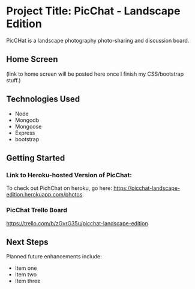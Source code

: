 # Project Title: PicChat - Landscape Edition
PicCHat is a landscape photography photo-sharing and discussion board. 

## Home Screen
(link to home screen will be posted here once I finish my CSS/bootstrap stuff.)

## Technologies Used
 * Node
 * Mongodb
 * Mongoose
 * Express
 * bootstrap

## Getting Started
### Link to Heroku-hosted Version of PicChat:
To check out PichChat on heroku, go here: https://picchat-landscape-edition.herokuapp.com/photos.

### PicChat Trello Board
https://trello.com/b/zGvrG35u/picchat-landscape-edition

## Next Steps
Planned future enhancements include:
 * Item one
 * Item two
 * Item three

